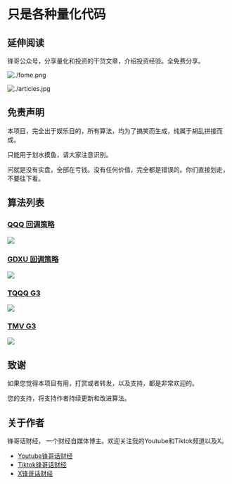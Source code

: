 # 只是各种量化代码

## 延伸阅读

锋哥公众号，分享量化和投资的干货文章，介绍投资经验。全免费分享。

![./fome.png](./fome.png)

![./articles.jpg](./articles.jpg)

## 免责声明

本项目，完全出于娱乐目的，所有算法，均为了搞笑而生成，纯属于胡乱拼接而成。

只能用于划水摸鱼，请大家注意识别。

问就是没有实盘，全部在亏钱。没有任何价值，完全都是错误的。你们直接划走，不要往下看。

## 算法列表

### [QQQ 回调策略](./qqq_v1/)
![](./qqq_v1/qqq_v1_demo.png)

### [GDXU 回调策略](./gdxu_v1/)
![](./gdxu_v1/gdxu_v1_demo.png)

### [TQQQ G3](./tqqq_g3/)
![](./tqqq_g3/tqqq_g3_demo.png)

### [TMV G3](./tmv_g3/)
![](./tmv_g3/TMV_G3_demo.png)


## 致谢

如果您觉得本项目有用，打赏或者转发，以及支持，都是非常欢迎的。

您的支持，将支持作者持续更新和改进算法。


## 关于作者

锋哥话财经， 一个财经自媒体博主。欢迎关注我的Youtube和Tiktok频道以及X。

* [Youtube锋哥话财经](https://www.youtube.com/@windlifes)
* [Tiktok锋哥话财经](https://www.tiktok.com/@windlifes)
* [X锋哥话财经](https://x.com/windlifes)
